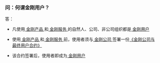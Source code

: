### 问：何谓金刚用户？


答：
- 凡使用[ 金刚产品 ](https://a2zitpro.github.io/web/金刚产品)和[ 金刚服务 ](https://a2zitpro.github.io/web/金刚服务)的自然人、公司、非公司组织都是[ 金刚用户 ](https://a2zitpro.github.io/web/金刚用户)

- 使用[ 金刚产品 ](https://a2zitpro.github.io/web/金刚产品)和[ 金刚服务 ](https://a2zitpro.github.io/web/金刚服务)前，使用者须与[ 金刚公司 ](https://a2zitpro.github.io/web/金刚公司)签署一份[《金刚公司与最终用户合约》](https://a2zitpro.github.io/web/Endusercontract)
- 该合约签署后，使用者即成为[ 金刚用户 ](https://a2zitpro.github.io/web/金刚用户)
